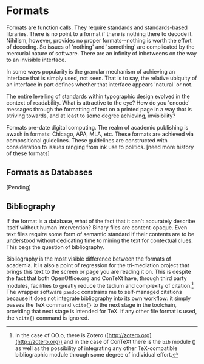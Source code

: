 # Formats #

Formats are function calls. They require standards and standards-based libraries. There is no point to a format if there is nothing there to decode it. Nihilism, however, provides no proper formats--nothing is worth the effort of decoding. So issues of 'nothing' and 'something' are complicated by the mercurial nature of software. There are an infinity of inbetweens on the way to an invisible interface.

In some ways popularity is the granular mechanism of achieving an interface that is simply used, not seen. That is to say, the relative ubiquity of an interface in part defines whether that interface appears 'natural' or not.

The entire levelling of standards within typographic design evolved in the context of readability. What is attractive to the eye? How do you 'encode' messages through the formatting of text on a printed page in a way that is striving towards, and at least to some degree achieving, invisibility?

Formats pre-date digital computing. The realm of academic publishing is awash in formats: Chicago, APA, MLA, etc. These formats are achieved via compositional guidelines. These guidelines are constructed with consideration to issues ranging from ink use to politics. [need more history of these formats]

## Formats as Databases ##

[Pending]

## Bibliography ##

If the format is a database, what of the fact that it can't accurately describe itself without human intervention? Binary files are content-opaque. Even text files require some form of semantic standard if their contents are to be understood without dedicating time to mining the text for contextual clues. This begs the question of bibliography. 

Bibliography is the most visible difference between the formats of academia. It is also a point of regression for the tri-mediation project that brings this text to the screen or page you are reading it on. This is despite the fact that both OpenOffice.org and ConTeXt have, through third party modules, facilities to greatly reduce the tedium and complexity of citation.[^1] The wrapper software `pandoc` constrains me to self-managed citations because it does not integrate bibliography into its own workflow: it simply passes the TeX command `\cite{}` to the next stage in the toolchain, providing that next stage is intended for TeX. If any other file format is used, the `\cite{}` command is ignored.

[^1]: In the case of OO.o, there is Zotero ([http://zotero.org](http://zotero.org)) and in the case of ConTeXt there is the `bib` module ([]()) as well as the possibility of integrating any other TeX-compatible bibliographic module through some degree of individual effort.

